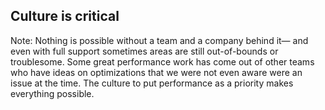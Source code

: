 ## Culture is critical

Note: Nothing is possible without a team and a company behind it— and even with full support sometimes areas are still out-of-bounds or troublesome. Some great performance work has come out of other teams who have ideas on optimizations that we were not even aware were an issue at the time. The culture to put performance as a priority makes everything possible.
